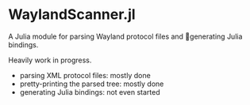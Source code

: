 # WaylandScanner.jl
A Julia module for parsing Wayland protocol files and :unicorn:generating Julia bindings.

Heavily work in progress.
- parsing XML protocol files: mostly done
- pretty-printing the parsed tree: mostly done
- generating Julia bindings: not even started
